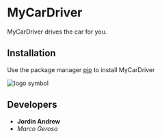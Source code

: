 # MyCarDriver 
MyCarDriver drives the car for you.
## Installation
Use the package manager [pip](https://pypi.org/project/pip/) to install MyCarDriver

![logo symbol]([https://cdn3.iconfinder.com/data/icons/logos-and-brands-adobe/512/267_Python-512.png](https://raw.githubusercontent.com/github/explore/666de02829613e0244e9441b114edb85781e972c/topics/pip/pip.png))

## Developers
- **Jordin Andrew**
- *Marco Gerosa*
